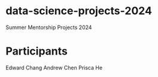 # data-science-projects-2024
Summer Mentorship Projects 2024

# Participants
Edward Chang
Andrew Chen
Prisca He